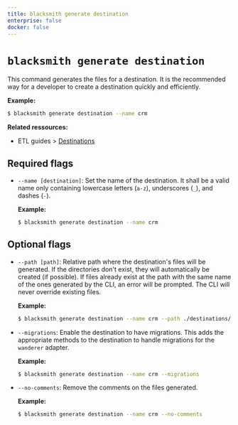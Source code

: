 ```yaml
---
title: blacksmith generate destination
enterprise: false
docker: false
---
```


# `blacksmith generate destination`

This command generates the files for a destination. It is the recommended way for
a developer to create a destination quickly and efficiently.

**Example:**
```bash
$ blacksmith generate destination --name crm

```

**Related ressources:**
- ETL guides >
  [Destinations](/blacksmith/guides/load/destinations)

## Required flags

- `--name [destination]`: Set the name of the destination. It shall be a valid name
  only containing lowercase letters (`a-z`), underscores (`_`), and dashes (`-`).

  **Example:**
  ```bash
  $ blacksmith generate destination --name crm

  ```

## Optional flags

- `--path [path]`: Relative path where the destination's files will be generated.
  If the directories don't exist, they will automatically be created (if possible).
  If files already exist at the path with the same name of the ones generated by
  the CLI, an error will be prompted. The CLI will never override existing files.

  **Example:**
  ```bash
  $ blacksmith generate destination --name crm --path ./destinations/crm

  ```

- `--migrations`: Enable the destination to have migrations. This adds the appropriate
  methods to the destination to handle migrations for the `wanderer` adapter.

  **Example:**
  ```bash
  $ blacksmith generate destination --name crm --migrations

  ```

- `--no-comments`: Remove the comments on the files generated.

  **Example:**
  ```bash
  $ blacksmith generate destination --name crm --no-comments

  ```
